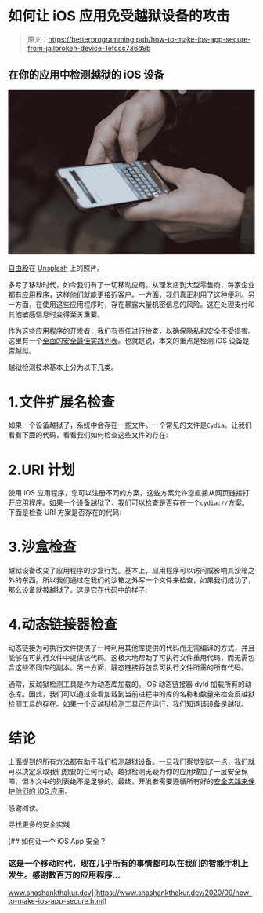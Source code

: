# 如何让 iOS 应用免受越狱设备的攻击

> 原文：<https://betterprogramming.pub/how-to-make-ios-app-secure-from-jailbroken-device-1efccc736d9b>

## 在你的应用中检测越狱的 iOS 设备

![](img/34c5f630708089ff0b424827724289d2.png)

[自由股](https://unsplash.com/@freestocks?utm_source=medium&utm_medium=referral)在 [Unsplash](https://unsplash.com?utm_source=medium&utm_medium=referral) 上的照片。

多亏了移动时代，如今我们有了一切移动应用。从理发店到大型零售商，每家企业都有应用程序，这样他们就能更接近客户。一方面，我们真正利用了这种便利。另一方面，在使用这些应用程序时，存在暴露大量机密信息的风险。这在处理支付和其他敏感信息时变得至关重要。

作为这些应用程序的开发者，我们有责任进行检查，以确保隐私和安全不受损害。这里有一个[全面的安全最佳实践列表](https://www.shashankthakur.dev/2020/09/how-to-make-ios-app-secure.html)。也就是说，本文的重点是检测 iOS 设备是否越狱。

越狱检测技术基本上分为以下几类。

# 1.文件扩展名检查

如果一个设备越狱了，系统中会存在一些文件。一个常见的文件是`Cydia`。让我们看看下面的代码，看看我们如何检查这些文件的存在:

# 2.URI 计划

使用 iOS 应用程序，您可以注册不同的方案，这些方案允许您直接从网页链接打开应用程序。如果一个设备越狱了，我们可以检查是否存在一个`cydia://`方案。下面是检查 URI 方案是否存在的代码:

# 3.沙盒检查

越狱设备改变了应用程序的沙盒行为。基本上，应用程序可以访问或影响其沙箱之外的东西。所以我们通过在我们的沙箱之外写一个文件来检查，如果我们成功了，那么设备就被越狱了。这是它在代码中的样子:

# 4.动态链接器检查

动态链接为可执行文件提供了一种利用其他库提供的代码而无需编译的方式，并且能够在可执行文件中提供该代码。这极大地帮助了可执行文件重用代码，而无需包含这些不同库的副本。另一方面，静态链接将包含可执行文件所需的所有代码。

通常，反越狱检测工具是作为动态库加载的。iOS 动态链接器 dyld 加载所有的动态库。因此，我们可以通过查看加载到当前进程中的库的名称和数量来检查反越狱检测工具的存在。如果一个反越狱检测工具正在运行，我们知道该设备是越狱。

# 结论

上面提到的所有方法都有助于我们检测越狱设备。一旦我们察觉到这一点，我们就可以决定采取我们想要的任何行动。越狱检测无疑为你的应用增加了一层安全保障，但本文中的列表绝不是足够的。最终，开发者需要遵循所有好的[安全实践来保护他们的 iOS 应用](https://www.shashankthakur.dev/2020/09/how-to-make-ios-app-secure.html)。

感谢阅读。

寻找更多的安全实践

[](https://www.shashankthakur.dev/2020/09/how-to-make-ios-app-secure.html) [## 如何让一个 iOS App 安全？

### 这是一个移动时代，现在几乎所有的事情都可以在我们的智能手机上发生。感谢数百万的应用程序…

www.shashankthakur.dev](https://www.shashankthakur.dev/2020/09/how-to-make-ios-app-secure.html)